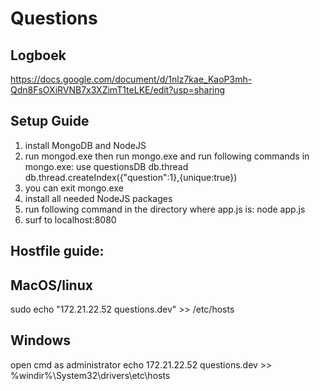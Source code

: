 # Questions
## Logboek
https://docs.google.com/document/d/1nlz7kae_KaoP3mh-Qdn8FsOXiRVNB7x3XZimT1teLKE/edit?usp=sharing

Setup Guide
-----------
1. install MongoDB and NodeJS
2. run mongod.exe then run mongo.exe and run following commands in mongo.exe:
	use questionsDB
	db.thread
	db.thread.createIndex({"question":1},{unique:true})
3. you can exit mongo.exe
4. install all needed NodeJS packages
5. run following command in the directory where app.js is:
	node app.js
6. surf to localhost:8080


## Hostfile guide:

MacOS/linux
-----------
sudo echo "172.21.22.52  questions.dev" >> /etc/hosts


Windows
-----------
open cmd as administrator
echo 172.21.22.52 questions.dev >> %windir%\System32\drivers\etc\hosts
